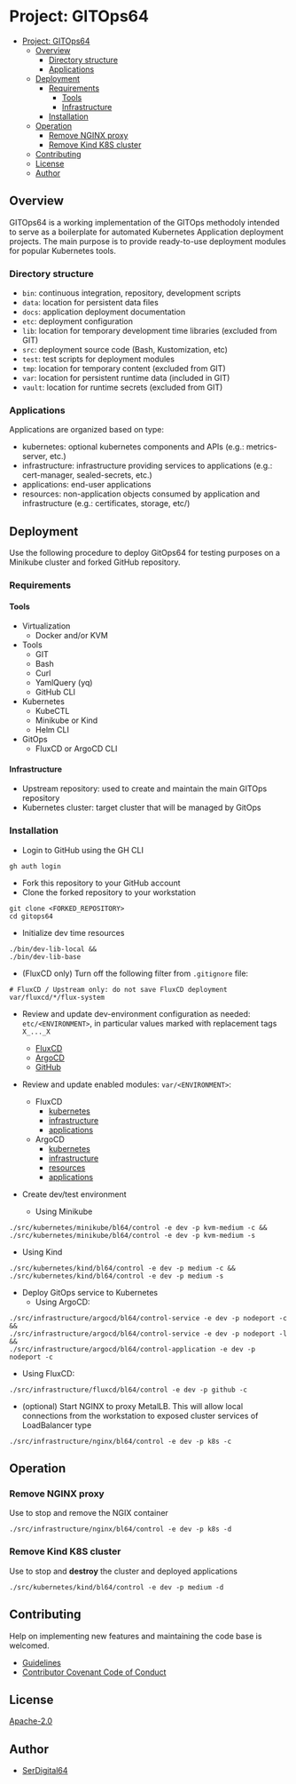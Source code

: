 # Project: GITOps64

- [Project: GITOps64](#project-gitops64)
  - [Overview](#overview)
    - [Directory structure](#directory-structure)
    - [Applications](#applications)
  - [Deployment](#deployment)
    - [Requirements](#requirements)
      - [Tools](#tools)
      - [Infrastructure](#infrastructure)
    - [Installation](#installation)
  - [Operation](#operation)
    - [Remove NGINX proxy](#remove-nginx-proxy)
    - [Remove Kind K8S cluster](#remove-kind-k8s-cluster)
  - [Contributing](#contributing)
  - [License](#license)
  - [Author](#author)

## Overview

GITOps64 is a working implementation of the GITOps methodoly intended to serve as a boilerplate for automated Kubernetes Application deployment projects.
The main purpose is to provide ready-to-use deployment modules for popular Kubernetes tools.

### Directory structure

- `bin`: continuous integration, repository, development scripts
- `data`: location for persistent data files
- `docs`: application deployment documentation
- `etc`: deployment configuration
- `lib`: location for temporary development time libraries (excluded from GIT)
- `src`: deployment source code (Bash, Kustomization, etc)
- `test`: test scripts for deployment modules
- `tmp`: location for temporary content (excluded from GIT)
- `var`: location for persistent runtime data (included in GIT)
- `vault`: location for runtime secrets (excluded from GIT)

### Applications

Applications are organized based on type:

- kubernetes: optional kubernetes components and APIs (e.g.: metrics-server, etc.)
- infrastructure: infrastructure providing services to applications (e.g.: cert-manager, sealed-secrets, etc.)
- applications: end-user applications
- resources: non-application objects consumed by application and infrastructure (e.g.: certificates, storage, etc/)

## Deployment

Use the following procedure to deploy GitOps64 for testing purposes on a Minikube cluster and forked GitHub repository.

### Requirements

#### Tools

- Virtualization
  - Docker and/or KVM
- Tools
  - GIT
  - Bash
  - Curl
  - YamlQuery (yq)
  - GitHub CLI
- Kubernetes
  - KubeCTL
  - Minikube or Kind
  - Helm CLI
- GitOps
  - FluxCD or ArgoCD CLI

#### Infrastructure

- Upstream repository: used to create and maintain the main GITOps repository
- Kubernetes cluster: target cluster that will be managed by GitOps

### Installation

- Login to GitHub using the GH CLI

```shell
gh auth login
```

- Fork this repository to your GitHub account
- Clone the forked repository to your workstation

```shell
git clone <FORKED_REPOSITORY>
cd gitops64
```

- Initialize dev time resources

```shell
./bin/dev-lib-local &&
./bin/dev-lib-base
```

- (FluxCD only) Turn off the following filter from `.gitignore` file:

```shell
# FluxCD / Upstream only: do not save FluxCD deployment
var/fluxcd/*/flux-system
```

- Review and update dev-environment configuration as needed: `etc/<ENVIRONMENT>`, in particular values marked with replacement tags `X_..._X`
  - [FluxCD](etc/dev/infrastructure/argocd/bl64-nodeport/gitops64.yaml)
  - [ArgoCD](etc/dev/infrastructure/fluxcd/bl64-minikube/gitops64.yaml)
  - [GitHub](etc/dev/infrastructure/github/bl64-default/gitops64.yaml)

- Review and update enabled modules: `var/<ENVIRONMENT>`:
  - FluxCD
    - [kubernetes](var/dev/fluxcd/kubernetes/)
    - [infrastructure](var/dev/fluxcd/infrastructure/)
    - [applications](var/dev/fluxcd/applications/)
  - ArgoCD
    - [kubernetes](var/dev/argocd/kubernetes/kustomization.yaml)
    - [infrastructure](var/dev/argocd/infrastructure/kustomization.yaml)
    - [resources](var/dev/argocd/resources/kustomization.yaml)
    - [applications](var/dev/argocd/applications/kustomization.yaml)

- Create dev/test environment
  - Using Minikube

```shell
./src/kubernetes/minikube/bl64/control -e dev -p kvm-medium -c &&
./src/kubernetes/minikube/bl64/control -e dev -p kvm-medium -s
```

  - Using Kind

```shell
./src/kubernetes/kind/bl64/control -e dev -p medium -c &&
./src/kubernetes/kind/bl64/control -e dev -p medium -s
```

- Deploy GitOps service to Kubernetes
  - Using ArgoCD:

```shell
./src/infrastructure/argocd/bl64/control-service -e dev -p nodeport -c &&
./src/infrastructure/argocd/bl64/control-service -e dev -p nodeport -l &&
./src/infrastructure/argocd/bl64/control-application -e dev -p nodeport -c
```

  - Using FluxCD:

```shell
./src/infrastructure/fluxcd/bl64/control -e dev -p github -c
```

- (optional) Start NGINX to proxy MetalLB. This will allow local connections from the workstation to exposed cluster services of LoadBalancer type

```shell
./src/infrastructure/nginx/bl64/control -e dev -p k8s -c
```

## Operation

### Remove NGINX proxy

Use to stop and remove the NGIX container

```shell
./src/infrastructure/nginx/bl64/control -e dev -p k8s -d
```

### Remove Kind K8S cluster

Use to stop and **destroy** the cluster and deployed applications

```shell
./src/kubernetes/kind/bl64/control -e dev -p medium -d
```

## Contributing

Help on implementing new features and maintaining the code base is welcomed.

- [Guidelines](CONTRIBUTING.md)
- [Contributor Covenant Code of Conduct](CODE_OF_CONDUCT.md)

## License

[Apache-2.0](https://www.apache.org/licenses/LICENSE-2.0.txt)

## Author

- [SerDigital64](https://github.com/serdigital64)
